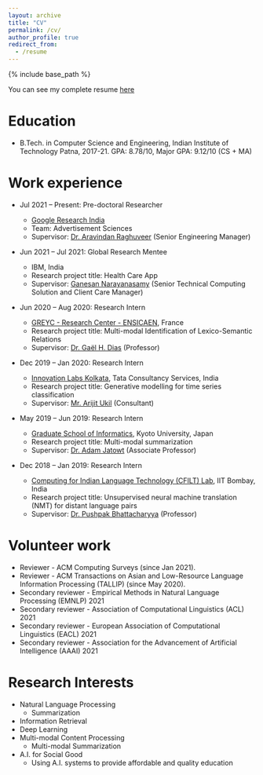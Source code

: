 ```yaml
---
layout: archive
title: "CV"
permalink: /cv/
author_profile: true
redirect_from:
  - /resume
---
```


{% include base_path %}

You can see my complete resume [here](/files/cv.pdf)

Education
======
* B.Tech. in Computer Science and Engineering, Indian Institute of Technology Patna, 2017-21. GPA: 8.78/10, Major GPA: 9.12/10 (CS + MA)

Work experience
======

* Jul 2021 – Present: Pre-doctoral Researcher
  * [Google Research India](https://research.google/locations/india/)
  * Team: Advertisement Sciences
  * Supervisor: [Dr. Aravindan Raghuveer](https://www.linkedin.com/in/aravindan-raghuveer-9a724234) (Senior Engineering Manager)


* Jun 2021 – Jul 2021: Global Research Mentee
  * IBM, India
  * Research project title: Health Care App
  * Supervisor: [Ganesan Narayanasamy](https://www.linkedin.com/in/ganesannarayanasamy/) (Senior Technical Computing Solution and Client Care Manager)

* Jun 2020 – Aug 2020: Research Intern
  * [GREYC - Research Center - ENSICAEN](https://www.ensicaen.fr/en/research/greyc/), France
  * Research project title: Multi-modal Identification of Lexico-Semantic Relations
  * Supervisor: [Dr. Gaël H. Dias](https://dias.users.greyc.fr/) (Professor)

* Dec 2019 – Jan 2020: Research Intern
  * [Innovation Labs Kolkata](https://www.tcs.com/research-and-innovation), Tata Consultancy Services, India
  * Research project title: Generative modelling for time series classification
  * Supervisor: [Mr. Arijit Ukil](https://www.linkedin.com/in/arijitukil?originalSubdomain=in) (Consultant)

* May 2019 – Jun 2019: Research Intern
  * [Graduate School of Informatics](http://www.i.kyoto-u.ac.jp/en/), Kyoto University, Japan
  * Research project title: Multi-modal summarization
  * Supervisor: [Dr. Adam Jatowt](https://adammo12.github.io/adamjatowt/) (Associate Professor)

* Dec 2018 – Jan 2019: Research Intern
  * [Computing for Indian Language Technology (CFILT) Lab](http://www.cfilt.iitb.ac.in/), IIT Bombay, India
  * Research project title: Unsupervised neural machine translation (NMT) for distant language pairs
  * Supervisor: [Dr. Pushpak Bhattacharyya](https://www.cse.iitb.ac.in/~pb/) (Professor)
  
Volunteer work
======
* Reviewer - ACM Computing Surveys (since Jan 2021).
* Reviewer - ACM Transactions on Asian and Low-Resource Language Information Processing (TALLIP) (since May 2020).
* Secondary reviewer - Empirical Methods in Natural Language Processing (EMNLP) 2021
* Secondary reviewer - Association of Computational Linguistics (ACL) 2021
* Secondary reviewer - European Association of Computational Linguistics (EACL) 2021
* Secondary reviewer - Association for the Advancement of Artificial Intelligence (AAAI) 2021

Research Interests
======
* Natural Language Processing
  * Summarization
* Information Retrieval
* Deep Learning
* Multi-modal Content Processing
  * Multi-modal Summarization
* A.I. for Social Good
  * Using A.I. systems to provide affordable and quality education


<!-- Skills
======
* Skill 1
* Skill 2
  * Sub-skill 2.1
  * Sub-skill 2.2
  * Sub-skill 2.3
* Skill 3 -->

<!-- Publications
======
  <ul>{% for post in site.publications %}
    {% include archive-single-cv.html %}
  {% endfor %}</ul> -->
  
<!-- Talks
======
  <ul>{% for post in site.talks %}
    {% include archive-single-talk-cv.html %}
  {% endfor %}</ul> -->
  
<!-- Teaching
======
  <ul>{% for post in site.teaching %}
    {% include archive-single-cv.html %}
  {% endfor %}</ul> -->
  
<!-- Service and leadership
======
* Currently signed in to 43 different slack teams -->
